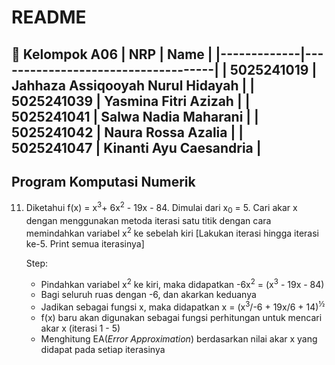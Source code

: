 # README

📌 **Kelompok A06**
| NRP         | Name                               |
|-------------|------------------------------------|
| 5025241019  | Jahhaza Assiqooyah Nurul Hidayah   |
| 5025241039  | Yasmina Fitri Azizah               |
| 5025241041  | Salwa Nadia Maharani               |
| 5025241042  | Naura Rossa Azalia                 |
| 5025241047  | Kinanti Ayu Caesandria             |
---

## Program Komputasi Numerik 

11. Diketahui f(x) = x<sup>3</sup>+ 6x<sup>2</sup> - 19x - 84. Dimulai dari x<sub>0</sub> = 5. Cari akar x dengan menggunakan metoda iterasi satu titik dengan cara memindahkan variabel x<sup>2</sup> ke sebelah kiri [Lakukan iterasi hingga iterasi ke-5. Print semua iterasinya]

    Step:
    - Pindahkan variabel x<sup>2</sup> ke kiri, maka didapatkan -6x<sup>2</sup> = (x<sup>3</sup> - 19x - 84)
    - Bagi seluruh ruas dengan -6, dan akarkan keduanya
    - Jadikan sebagai fungsi x, maka didapatkan x = (x<sup>3</sup>/-6 + 19x/6 + 14)<sup>½</sup>
    - f(x) baru akan digunakan sebagai fungsi perhitungan untuk mencari akar x (iterasi 1 - 5)
    - Menghitung EA(_Error Approximation_) berdasarkan nilai akar x yang didapat pada setiap iterasinya

